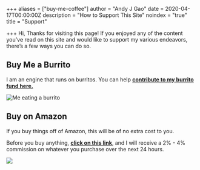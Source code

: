+++
aliases = ["buy-me-coffee"]
author = "Andy J Gao"
date = 2020-04-17T00:00:00Z
description = "How to Support This Site"
noindex = "true"
title = "Support"

+++
Hi, Thanks for visiting this page! If you enjoyed any of the content you’ve read on this site and would like to support my various endeavors, there’s a few ways you can do so.

## Buy Me a Burrito

I am an engine that runs on burritos. You can help [**contribute to my burrito fund here.**](https://ko-fi.com/andyjgao)

![Me eating a burrito](/images/burrito_andy.jpg)

## Buy on Amazon

If you buy things off of Amazon, this will be of no extra cost to you.

Before you buy anything, [**click on this lin**](https://amzn.to/2xvJt1J)[**k**](), and I will receive a 2% - 4% commission on whatever you purchase over the next 24 hours.

![](https://media.giphy.com/media/3oEdva9BUHPIs2SkGk/giphy.gif)